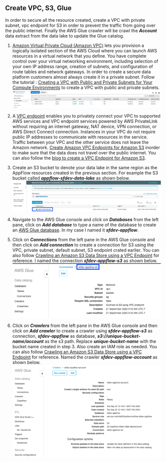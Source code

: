 ## Create VPC, S3, Glue

In order to secure all the resource created, create a VPC with private subnet, vpc endpoint for S3 in order to prevent the traffic from going over the public internet. Finally the AWS Glue crawler will be crawl the _**Account**_ data extract from the data lake to update the Glue catalog.

1. [Amazon Virtual Private Cloud (Amazon VPC)](https://aws.amazon.com/vpc/) lets you provision a logically isolated section of the AWS Cloud where you can launch AWS resources in a virtual network that you define. You have complete control over your virtual networking environment, including selection of your own IP address range, creation of subnets, and configuration of route tables and network gateways. In order to create a secure data platform customers almost always create it in a private subnet. Follow the tutorial : [Creating a VPC with Public and Private Subnets for Your Compute Environments](https://docs.aws.amazon.com/batch/latest/userguide/create-public-private-vpc.html) to create a VPC with public and private subnets.
![vpc_public_private_subnet](images/vpc_public_private_subnet.png)
    
2. A [VPC endpoint](https://docs.aws.amazon.com/vpc/latest/userguide/endpoint-services-overview.html) enables you to privately connect your VPC to supported AWS services and VPC endpoint services powered by AWS PrivateLink without requiring an internet gateway, NAT device, VPN connection, or AWS Direct Connect connection. Instances in your VPC do not require public IP addresses to communicate with resources in the service. Traffic between your VPC and the other service does not leave the Amazon network. [Create Amazon VPC Endpoints for Amazon S3](https://docs.aws.amazon.com/glue/latest/dg/vpc-endpoints-s3.html) inorder to make sure that the data does not travel over the public internet. You can also follow the [blog to create a VPC Endpoint for Amazon S3](https://aws.amazon.com/blogs/aws/new-vpc-endpoint-for-amazon-s3/).

3. Create an S3 bucket to denote your data lake in the same region as the AppFlow resources created in the previous section. For example the S3 bucket called _**appflow-sfdev-data-lake**_ as shown below.
![appflow_sfdev_data_lake](images/appflow_sfdev_data_lake.png)
  
4. Navigate to the AWS Glue console and click on _**Databases**_ from the left pane, click on _**Add database**_ to type a name of the database to create an [AWS Glue database](https://docs.aws.amazon.com/glue/latest/dg/define-database.html). In my case I named it _**sfdev-appflow**_.

5. Click on _**Connections**_ from the left pane in the AWS Glue console and then click on _**Add connection**_ to create a connection for S3 using the VPC, private subnet, default subnet, S3 endpoint crated earlier. You can also follow [Crawling an Amazon S3 Data Store using a VPC Endpoint](https://docs.aws.amazon.com/glue/latest/dg/connection-S3-VPC.html) for reference. I named the connection _**sfdev-appflow-s3**_ as shown below. 
![Glue_S3_Connection](images/Glue_S3_Connection.png)

6. Click on _**Crawlers**_ from the left pane in the AWS Glue console and then click on _**Add crawler**_ to create a crawler using _**sfdev-appflow-s3**_ as connection, _**sfdev-appflow**_ as database, _**s3://unique-bucket-name/account**_ as the s3 path. Replace _**unique-bucket-name**_ with the bucket name created in step 3. Also create an IAM role as needed. You can also follow [Crawling an Amazon S3 Data Store using a VPC Endpoint](https://docs.aws.amazon.com/glue/latest/dg/connection-S3-VPC.html) for reference. Named the crawler _**sfdev-appflow-account**_ as shown below. 
![Glue_Crawler](images/Glue_Crawler.png)

